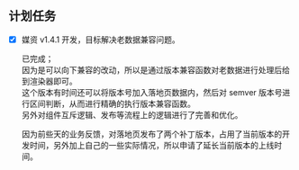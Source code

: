 ## 计划任务

- [x] 媒资 v1.4.1 开发，目标解决老数据兼容问题。

  已完成；  
  因为是可以向下兼容的改动，所以是通过版本兼容函数对老数据进行处理后给到渲染器即可。  
  这个版本有时间还可以将版本号加入落地页数据内，然后对 semver 版本号进行区间判断，从而进行精确的执行版本兼容函数。  
  另外对组件互斥逻辑、发布等流程上的逻辑进行了完善和优化。

  因为前些天的业务反馈，对落地页发布了两个补丁版本，占用了当前版本的开发时间，另外加上自己的一些实际情况，所以申请了延长当前版本的上线时间。
